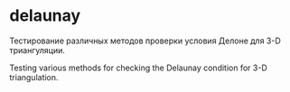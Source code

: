 # delaunay

Тестирование различных методов  проверки условия Делоне для 3-D триангуляции.

Testing various methods for checking the Delaunay condition for 3-D triangulation.
